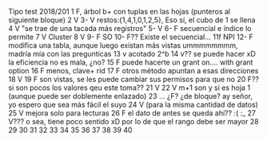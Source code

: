 Tipo test 2018/201
1  F, árbol b+ con tuplas en las hojas (punteros al siguiente bloque)
2  V
3-  V restos:{1,4,1,0,1,2,5}, Eso sí, el cubo de 1 se llena
4  V "se trae de una tacada más registros"
5-  V
6-  F secuencial e índice lo permite
7  V Cluster 
8  V
9-  F SO
10- F?? Existe el secuencial...
11f NPI
12- F modifica una tabla, aunque luego existan más vistas
                          ummmmmmmm, madría mía con las pregunticas
13 v acotado 2^b 
14 v?? se puede hacer xD la eficiencia no es mala, ¿no?
15 F puede hacerte un grant  on.... with grant option
16 F menos, clave+ rid
17 F otros método apuntan a esas direcciones
18 V
19 F son vistas, se les puede cambiar sus permisos para que no 
20 F?? si son pocos los valores qeu este toma??
21 V 
22 V m+1 son y si es hoja 1 (aunque puede ser doblemente enlazado)
23 ... ¿F? ¿de bloque? ay señor, yo espero que sea más fácil el suyo
24 V (para la misma cantidad de datos)
25 V  mejora solo para lecturas
26 F el dato de antes se queda ahí?? :( :_
27 V??? o sea, tiene poco sentido xD por lo de que el rango debe ser mayor
28
29
30
31
32
33
34
35
36
37
38
39
40
